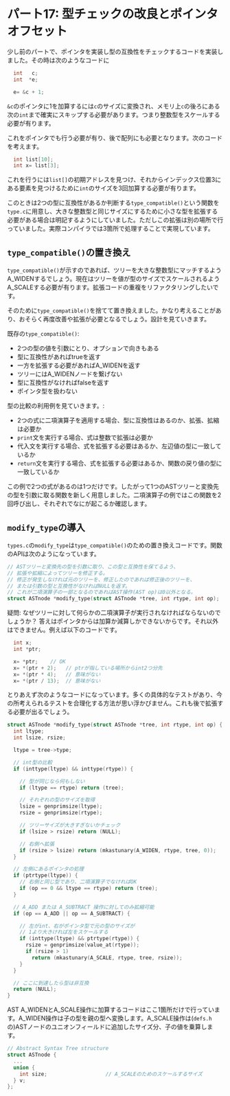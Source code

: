 # パート17: 型チェックの改良とポインタオフセット

少し前のパートで、ポインタを実装し型の互換性をチェックするコードを実装しました。その時は次のようなコードに

```c
  int   c;
  int  *e;

  e= &c + 1;
```

`&c`のポインタに1を加算するには`c`のサイズに変換され、メモリ上`c`の後ろにある次の`int`まで確実にスキップする必要があります。つまり整数型をスケールする必要が有ります。

これをポインタでも行う必要が有り、後で配列にも必要となります。次のコードを考えます。

```c
  int list[10];
  int x= list[3];
```

これを行うには`list[]`の初期アドレスを見つけ、それからインデックス位置3にある要素を見つけるために`int`のサイズを3回加算する必要が有ります。

このときは2つの型に互換性があるか判断する`type_compatible()`という関数を`type.c`に用意し、大きな整数型と同じサイズにするために小さな型を拡張する必要がある場合は明記するようにしていました。ただしこの拡張は別の場所で行っていました。実際コンパイラでは3箇所で処理することで実現しています。

## `type_compatible()`の置き換え

`type_compatible()`が示すのであれば、ツリーを大きな整数型にマッチするようA_WIDENするでしょう。現在はツリーを値が型のサイズでスケールされるようA_SCALEする必要が有ります。拡張コードの重複をリファクタリングしたいです。

そのために`type_compatible()`を捨てて置き換えました。かなり考えることがあり、おそらく再度改善や拡張が必要となるでしょう。設計を見ていきます。

既存の`type_compatible()`:

- 2つの型の値を引数にとり、オプションで向きもある
- 型に互換性があればtrueを返す
- 一方を拡張する必要があればA_WIDENを返す
- ツリーにはA_WIDENノードを繋げない
- 型に互換性がなければfalseを返す
- ポインタ型を扱わない

型の比較の利用例を見ていきます。:

- 2つの式に二項演算子を適用する場合、型に互換性はあるのか、拡張、拡縮は必要か
- `print`文を実行する場合、式は整数で拡張は必要か
- 代入文を実行する場合、式を拡張する必要はあるか、左辺値の型に一致しているか
- `return`文を実行する場合、式を拡張する必要はあるか、関数の戻り値の型に一致しているか

この例で2つの式があるのは1つだけです。したがって1つのASTツリーと変換先の型を引数に取る関数を新しく用意しました。二項演算子の例ではこの関数を2回呼び出し、それぞれでなにが起こるか確認します。

## `modify_type`の導入

`types.c`の`modify_type`は`type_compatible()`のための置き換えコードです。関数のAPIは次のようになっています。

```c
// ASTツリーと変換先の型を引数に取り、この型と互換性を保てるよう、
// 拡張や拡縮によってツリーを修正する。
// 修正が発生しなければ元のツリーを、修正したのであれば修正後のツリーを、
// または引数の型と互換性がなければNULLを返す。
// これが二項演算子の一部となるのであればAST操作(AST op)は0以外となる。
struct ASTnode *modify_type(struct ASTnode *tree, int rtype, int op);
```

疑問: なぜツリーに対して何らかの二項演算子が実行されなければならないのでしょうか？ 答えはポインタからは加算か減算しかできないからです。それ以外はできません。例えば以下のコードです。

```c
  int x;
  int *ptr;

  x= *ptr;    // OK
  x= *(ptr + 2);   // ptrが指している場所からint2つ分先
  x= *(ptr * 4);   // 意味がない
  x= *(ptr / 13);  // 意味がない
```

とりあえず次のようなコードになっています。多くの具体的なテストがあり、今の所考えられるテストを合理化する方法が思い浮かびません。これも後で拡張する必要が出るでしょう。

```c
struct ASTnode *modify_type(struct ASTnode *tree, int rtype, int op) {
  int ltype;
  int lsize, rsize;

  ltype = tree->type;

  // int型の比較
  if (inttype(ltype) && inttype(rtype)) {

    // 型が同じなら何もしない
    if (ltype == rtype) return (tree);

    // それぞれの型のサイズを取得
    lsize = genprimsize(ltype);
    rsize = genprimsize(rtype);

    // ツリーサイズが大きすぎないかチェック
    if (lsize > rsize) return (NULL);

    // 右側へ拡張
    if (rsize > lsize) return (mkastunary(A_WIDEN, rtype, tree, 0));
  }

  // 左側にあるポインタの処理
  if (ptrtype(ltype)) {
    // 右側と同じ型であり、二項演算子でなければOK
    if (op == 0 && ltype == rtype) return (tree);
  }

  // A_ADD または A_SUBTRACT 操作に対してのみ拡縮可能
  if (op == A_ADD || op == A_SUBTRACT) {

    // 左がint、右がポインタ型で元の型のサイズが
    // 1より大きければ左をスケールする
    if (inttype(ltype) && ptrtype(rtype)) {
      rsize = genprimsize(value_at(rtype));
      if (rsize > 1)
        return (mkastunary(A_SCALE, rtype, tree, rsize));
    }
  }

  // ここに到達したら型は非互換
  return (NULL);
}
```

AST A_WIDENとA_SCALE操作に加算するコードはここ1箇所だけで行っています。A_WIDEN操作は子の型を親の型へ変換します。A_SCALE操作は(`defs.h`の)ASTノードのユニオンフィールドに追加したサイズ分、子の値を乗算します。

```c
// Abstract Syntax Tree structure
struct ASTnode {
  ...
  union {
    int size;                   // A_SCALEのためのスケールするサイズ
  } v;
};
```
